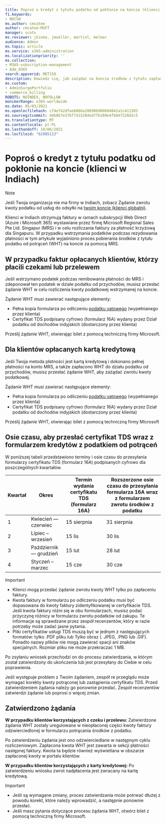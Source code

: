 ```yaml
---
title: Poproś o kredyt z tytułu podatku od pokłonie na koncie (klienci w Indiach)
f1.keywords:
- NOCSH
ms.author: cmcatee
author: cmcatee-MSFT
manager: scotv
ms.reviewer: jkinma, jmueller, martinl, melmar
audience: Admin
ms.topic: article
ms.service: o365-administration
ms.localizationpriority: ''
ms.collection:
- M365-subscription-management
- Adm_O365
search.appverid: MET150
description: Dowiedz się, jak zażądać na koncie środków z tytułu zapłaconego podatku od wartościowego. Ten artykuł dotyczy tylko klientów w Indiach.
ms.custom:
- AdminSurgePortfolio
- commerce_billing
ROBOTS: NOINDEX, NOFOLLOW
monikerRange: o365-worldwide
ms.date: 05/03/2021
ms.openlocfilehash: cf4e742dfae6866a20690b900604042a1c411503
ms.sourcegitcommit: d4b867e37bf741528ded7fb289e4f6847228d2c5
ms.translationtype: MT
ms.contentlocale: pl-PL
ms.lasthandoff: 10/06/2021
ms.locfileid: "62985113"
---
```

# <a name="request-a-credit-for-withholding-tax-on-your-account-india-customers"></a>Poproś o kredyt z tytułu podatku od pokłonie na koncie (klienci w Indiach)

> [!NOTE]
>
> Jeśli Twoja organizacja nie ma firmy w Indiach, zobacz Żądanie zwrotu kwoty podatku od usług do odsyłki na [twoim koncie (klienci globalni)](withholding-tax-credit-global.md).

Klienci w Indiach otrzymują faktury w ramach subskrypcji Web Direct (Azure i Microsoft 365) wystawiane przez firmę Microsoft Regional Sales Pte Ltd. Singapur (MRS) i w celu rozliczania faktury za płatność krzyżową dla Singapuru. W przypadku wstrzymania podatków podczas rezydowania płatności w tym artykule wyjaśniono proces pobierania środków z tytułu podatku od potrąceń (WHT) na koncie za pomocą MRS.

## <a name="for-invoice-pay-customers-who-pay-by-check-or-wire"></a>W przypadku faktur opłacanych klientów, którzy płacili czekami lub przelewem

Jeśli wstrzymano podatek podczas remibowania płatności do MRS i zdeponował ten podatek w dziale podatku od przychodów, musisz przesłać żądanie WHT w celu rozliczenia kwoty podatkowej wstrzymanej na koncie.

Żądanie WHT musi zawierać następujące elementy:

- Pełna kopia formularza po odliczeniu [podatku vatowego](https://download.microsoft.com/download/a/2/a/a2a35969-2d54-4faa-ba41-6a50525eba70/WHT%20Credit%20Form%20-%20India.docx) (wypełnianego przez klienta)
- Certyfikat TDS podpisany cyfrowo (formularz 16A) wydany przez Dział podatku od dochodów indyjskich (dostarczony przez klienta)

Prześlij żądanie WHT, otwierając bilet z pomocą techniczną firmy Microsoft.

## <a name="for-customers-who-pay-by-credit-card"></a>Dla klientów opłacanych kartą kredytową

Jeśli Twoja metoda płatności jest kartą kredytową i dokonano pełnej płatności na konto MRS, a także zapłacono WHT do działu podatku od przychodów, musisz przesłać żądanie WHT, aby zażądać zwrotu kwoty podatkowej.

Żądanie WHT musi zawierać następujące elementy:

- Pełna kopia formularza po odliczeniu [podatku vatowego](https://download.microsoft.com/download/a/2/a/a2a35969-2d54-4faa-ba41-6a50525eba70/WHT%20Credit%20Form%20-%20India.docx) (wypełnianego przez klienta)
- Certyfikat TDS podpisany cyfrowo (formularz 16A) wydany przez Dział podatku od dochodów indyjskich (dostarczony przez klienta)

Prześlij żądanie WHT, otwierając bilet z pomocą techniczną firmy Microsoft

## <a name="timelines-to-submit-the-tds-certificate-together-with-the-withholding-tax-credit-form"></a>Osie czasu, aby przesłać certyfikat TDS wraz z formularzem kredytów z podatkiem od potrąceń

W poniższej tabeli przedstawiono terminy i osie czasu do przesyłania formularzy certyfikatu TDS (formularz 16A) podpisanych cyfrowo dla poszczególnych kwartałów.

| Kwartał | Okres | Termin wydania certyfikatu TDS (formularz 16A) | Rozszerzone osie czasu do przesyłania formularza 16A wraz z formularzem zwrotu środków z podatku |
|-|-|-|-|
| 1 | Kwiecień — czerwiec | 15 sierpnia | 31 sierpnia |
| 2 | Lipiec – wrzesień | 15 lis | 30 lis |
| 3 | Październik — grudzień | 15 lut | 28 lut |
| 4 | Styczeń – marzec | 15 cze | 30 cze |

> [!IMPORTANT]
>
> - Klienci mogą przesłać żądanie zwrotu kwoty WHT tylko po zapłaceniu faktury.
> - Kwota faktury w formularzu po odliczeniu podatku musi być dopasowana do kwoty faktury zidentyfikowanej w certyfikacie TDS. Jeśli kwota faktury różni się w obu formularzach, musisz podać przyczynę różnicy w formularzu zwrotu podatków od zakupu. Te informacje są sprawdzane przez zespół recenzentów, który w razie potrzeby może zadać jasne pytania.
> - Pliki certyfikatów usługi TDS muszą być w jednym z następujących formatów: tylko .PDF pliku lub Tylko obraz (. JPEG, .PNG lub .GIF). Ponadto nazwy plików nie mogą zawierać spacji ani znaków specjalnych. Rozmiar pliku nie może przekraczać 1 MB.

Po zsyłaniu wniosek przechodzi on do procesu zatwierdzania, w którym został zatwierdzony do ukończenia lub jest przesyłany do Ciebie w celu poprawienia.

Jeśli występuje problem z Twoim żądaniem, zespół re przeglądu może wymagać korekty kwoty potrąconej lub zastąpienia certyfikatu TDS. Przed zatwierdzeniem żądania należy go ponownie przesłać. Zespół recenzentów zatwierdzi żądanie lub poprosi o więcej zmian.

## <a name="approved-requests"></a>Zatwierdzono żądania

**W przypadku klientów korzystających z czeku i przelewu:** Zatwierdzone żądania WHT zostały uregulowane w nieopłaconej części kwoty faktury odzwierciedlonej w formularzu potrącania środków z podatku.

Po zatwierdzeniu żądania jest ono odzwierciedlane w następnym cyklu rozliczeniowym. Zapłacona kwota WHT jest zawarta w sekcji płatności następnej faktury. Kwota ta będzie również wyświetlana w obszarze zapłaconej kwoty w portalu klientów.

**W przypadku klientów korzystających z karty kredytowej:** Po zatwierdzeniu wniosku zwrot nadpłacenia jest zwracany na kartę kredytową.

> [!IMPORTANT]
>
> - Jeśli są wymagane zmiany, proces zatwierdzania może potrwać dłużej z powodu korekt, które należy wprowadzić, a następnie ponownie przesłać.
> - Jeśli masz pytania dotyczące procesu żądania WHT, otwórz bilet z pomocą techniczną firmy Microsoft.
